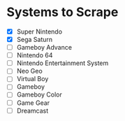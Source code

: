 # Systems to Scrape

- [x] Super Nintendo
- [x] Sega Saturn
- [ ] Gameboy Advance
- [ ] Nintendo 64
- [ ] Nintendo Entertainment System
- [ ] Neo Geo
- [ ] Virtual Boy
- [ ] Gameboy
- [ ] Gameboy Color
- [ ] Game Gear
- [ ] Dreamcast